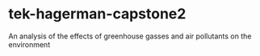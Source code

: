 # tek-hagerman-capstone2
An analysis of the effects of greenhouse gasses and air pollutants on the environment
